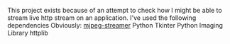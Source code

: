 This project exists because of an attempt to check how I might be able to stream live http stream on an application. I've used the following dependencies
Obviously:
[mjpeg-streamer](http://mjpg-streamer.wiki.sourceforge.net/)
Python
Tkinter
Python Imaging Library
httplib